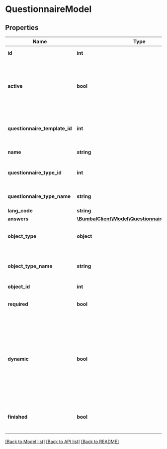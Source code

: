 # QuestionnaireModel

## Properties
Name | Type | Description | Notes
------------ | ------------- | ------------- | -------------
**id** | **int** | Unique Identifier | [optional] 
**active** | **bool** | if active&#x3D;0: Questionnaire has been removed and is no longer visible in any bumbal interface | [optional] 
**questionnaire_template_id** | **int** | ID of the parent questionnaire template, just for reference | [optional] 
**name** | **string** | Questionnaire name | [optional] 
**questionnaire_type_id** | **int** | ID of the questionnaire type, just for reference | [optional] 
**questionnaire_type_name** | **string** | name of the questionnaire type | [optional] 
**lang_code** | **string** | ISO lang code | [optional] 
**answers** | [**\BumbalClient\Model\QuestionnaireAnswerModel[]**](QuestionnaireAnswerModel.md) |  | [optional] 
**object_type** | **object** | Object type IDs available for this questionnaire | [optional] 
**object_type_name** | **string** | Object type name for the bound object to this questionnaire | [optional] 
**object_id** | **int** | Object ID | [optional] 
**required** | **bool** | whetrher the questionnaoire is required to be filled in | [optional] 
**dynamic** | **bool** | whetrher the questionnaoire is dynamic (non-liniar flow for the questions, where the answer to one question could impact the choice of the follow-up question. | [optional] 
**finished** | **bool** | whetrher the questionnaoire is already filled in completely | [optional] 

[[Back to Model list]](../README.md#documentation-for-models) [[Back to API list]](../README.md#documentation-for-api-endpoints) [[Back to README]](../README.md)


